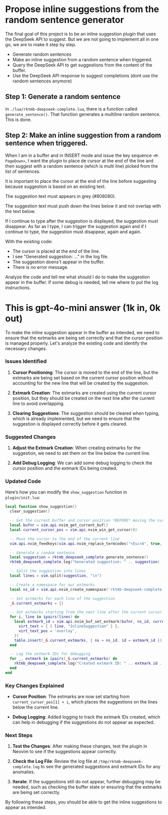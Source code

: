 # Propose inline suggestions from the random sentence generator

The final goal of this project is to be an inline suggestion plugin that uses the DeepSeek API to suggest.
But we are not going to implement all in one go, we are to make it step by step.

- Generate random sentences
- Make an inline suggestion from a random sentence when triggered.
- Query the DeepSeek API to get suggestions from the content of the buffer.
- Use the DeepSeek API response to suggest completions (dont use the random sentences anymore)

## Step 1: Generate a random sentence

in `./lua/rktmb-deepseek-complete.lua`, there is a function called `generate_sentence()`.
That function generates a multiline random sentence.
This is done.

## Step 2: Make an inline  suggestion from a random sentence when triggered.

When I am in a buffer and in INSERT mode and issue the key sequence `<M-PageDown>`,
I want the plugin to place de cursor at the end of the line and then suggest with a random sentence (which is multi line) picked from the list of sentences.

It is important to place the cursor at the end of the line before suggesting because suggestion is based on an existing text.

The suggestion text must appears in grey (#808080).

The suggestion text must push down the lines below it and not overlap with the text below.

If I continue to type after the suggestion is displayed, the suggestion must disappear.
As far as I type, I can trigger the suggestion again and if I continue to type, the suggestion must disappear, again and again.

With the existing code:
- The cursor is placed at the end of the line.
- I see "Generated suggestion: ..." in the log file.
- The suggestion doens't appear in the buffer.
- There is no error message.

Analyze the code and tell me what should I do to make the suggestion appear in the buffer.
If some debug is needed, tell me where to put the log instructions.



# This is gpt-4o-mini answer (1k in, 0k out)

To make the inline suggestion appear in the buffer as intended, we need to ensure that the extmarks are being set correctly and that the cursor position is managed properly. Let's analyze the existing code and identify the necessary changes.

### Issues Identified

1. **Cursor Positioning**: The cursor is moved to the end of the line, but the extmarks are being set based on the current cursor position without accounting for the new line that will be created by the suggestion.

2. **Extmark Creation**: The extmarks are created using the current cursor position, but they should be created on the next line after the current line to avoid overlapping.

3. **Clearing Suggestions**: The suggestion should be cleared when typing, which is already implemented, but we need to ensure that the suggestion is displayed correctly before it gets cleared.

### Suggested Changes

1. **Adjust the Extmark Creation**: When creating extmarks for the suggestion, we need to set them on the line below the current line.

2. **Add Debug Logging**: We can add some debug logging to check the cursor position and the extmark IDs being created.

### Updated Code

Here’s how you can modify the `show_suggestion` function in `plugin/init.lua`:

```lua
local function show_suggestion()
  clear_suggestion()

  -- Get the current buffer and cursor position *BEFORE* moving the cursor
  local bufnr = vim.api.nvim_get_current_buf()
  local current_cursor_pos = vim.api.nvim_win_get_cursor(0)

  -- Move the cursor to the end of the current line
  vim.api.nvim_feedkeys(vim.api.nvim_replace_termcodes("<Esc>A", true, false, true), 'n', true)

  -- Generate a random sentence
  local suggestion = rktmb_deepseek_complete.generate_sentence()
  rktmb_deepseek_complete.log("Generated suggestion: " .. suggestion)

  -- Split the suggestion into lines
  local lines = vim.split(suggestion, "\n")

  -- Create a namespace for our extmarks
  local ns_id = vim.api.nvim_create_namespace('rktmb-deepseek-complete')

  -- Set extmarks for each line of the suggestion
  _G.current_extmarks = {}

  -- Set extmarks starting from the next line after the current cursor position
  for i, line in ipairs(lines) do
    local extmark_id = vim.api.nvim_buf_set_extmark(bufnr, ns_id, current_cursor_pos[1] + i, 0, {
      virt_text = { { line, "InlineSuggestion" } },
      virt_text_pos = 'overlay',
    })
    table.insert(_G.current_extmarks, { ns = ns_id, id = extmark_id })
  end

  -- Log the extmark IDs for debugging
  for _, extmark in ipairs(_G.current_extmarks) do
    rktmb_deepseek_complete.log("Created extmark ID: " .. extmark.id .. " at line: " .. (current_cursor_pos[1] + i))
  end
end
```

### Key Changes Explained

- **Cursor Position**: The extmarks are now set starting from `current_cursor_pos[1] + i`, which places the suggestions on the lines below the current line.
  
- **Debug Logging**: Added logging to track the extmark IDs created, which can help in debugging if the suggestions do not appear as expected.

### Next Steps

1. **Test the Changes**: After making these changes, test the plugin in Neovim to see if the suggestions appear correctly.

2. **Check the Log File**: Review the log file at `/tmp/rktmb-deepseek-complete.log` to see the generated suggestions and extmark IDs for any anomalies.

3. **Iterate**: If the suggestions still do not appear, further debugging may be needed, such as checking the buffer state or ensuring that the extmarks are being set correctly.

By following these steps, you should be able to get the inline suggestions to appear as intended.

